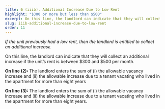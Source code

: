 ```yaml
---
title: 6 (iiib). Additional Increase Due to Low Rent
highlight: "$300 or more but less than $500"
excerpt: On this line, the landlord can indicate that they will collect an additional
slug: iiib-additional-increase-due-to-low-rent
order: 11
---
```


_If the unit previously had a low rent, then the landlord is entitled to collect an additional increase._

On this line, the landlord can indicate that they will collect an additional increase if the unit’s rent is between $300 and $500 per month.  

 **On line (2):** The landlord enters the sum of (i) the allowable vacancy increase and (ii) the allowable increase due to a tenant vacating who lived in the apartment for more than eight years

**On line (3):** The landlord enters the sum of (i) the allowable vacancy increase and (ii) the allowable increase due to a tenant vacating who lived in the apartment for more than eight years.
